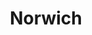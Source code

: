 ---
title: Norwich
date: 
draft: false

# descripcion
description : Argolla de plata pasante cierre italiano

materials: Plata 925

color: Plateado

dimensions: 2cm diam x 0,8 cm (ancho)

code: 01-11-0466

type: "Aros"

categories: []

price: $3.170,00

# Images
# first image will be shown in the product page
images:
  # - image: "images/path_to_image"
  # La ubicacion de las imagenes es imagenes/Aros/Aros.Argollas/01-11-0466-norwich
  - image: "./images/aros/argollas/01-11-0466_a.JPG"
  - image: "./images/aros/argollas/01-11-0466_b.JPG"
---